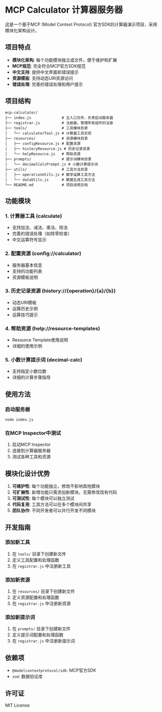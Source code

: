 # MCP Calculator 计算器服务器

这是一个基于MCP (Model Context Protocol) 官方SDK的计算器演示项目，采用模块化架构设计。

## 项目特点

- **模块化架构**: 每个功能模块独立成文件，便于维护和扩展
- **MCP规范**: 完全符合MCP官方SDK规范
- **中文支持**: 提供中文界面和错误提示
- **资源模板**: 支持动态URI资源访问
- **错误处理**: 完善的错误处理和用户提示

## 项目结构

```
mcp-calculator/
├── index.js              # 主入口文件，负责启动服务器
├── registrar.js          # 注册器，管理所有组件的注册
├── tools/                # 工具模块目录
│   └── calculatorTool.js # 计算器工具实现
├── resources/            # 资源模块目录
│   ├── configResource.js # 配置资源
│   ├── historyResource.js # 历史记录资源
│   └── helpResource.js   # 帮助资源
├── prompts/              # 提示词模块目录
│   └── decimalCalcPrompt.js # 小数计算提示词
├── utils/                # 工具方法目录
│   ├── operationUtils.js # 数学运算工具方法
│   └── dataUtils.js      # 数据生成工具方法
└── README.md             # 项目说明文档
```

## 功能模块

### 1. 计算器工具 (calculate)
- 支持加法、减法、乘法、除法
- 完善的错误处理（如除零检查）
- 中文运算符号显示

### 2. 配置资源 (config://calculator)
- 服务器基本信息
- 支持的功能列表
- 资源模板说明

### 3. 历史记录资源 (history://{operation}/{a}/{b})
- 动态URI模板
- 运算历史示例
- 运算技巧提示

### 4. 帮助资源 (help://resource-templates)
- Resource Template使用说明
- 详细的使用示例

### 5. 小数计算提示词 (decimal-calc)
- 支持指定小数位数
- 详细的计算步骤指导

## 使用方法

### 启动服务器
```bash
node index.js
```

### 在MCP Inspector中测试
1. 启动MCP Inspector
2. 连接到计算器服务器
3. 测试各种工具和资源

## 模块化设计优势

1. **可维护性**: 每个功能独立，修改不影响其他模块
2. **可扩展性**: 新增功能只需添加新模块，无需修改现有代码
3. **可测试性**: 每个模块可以独立测试
4. **代码复用**: 工具方法可以在多个模块间共享
5. **团队协作**: 不同开发者可以并行开发不同模块

## 开发指南

### 添加新工具
1. 在 `tools/` 目录下创建新文件
2. 定义工具配置和处理函数
3. 在 `registrar.js` 中注册新工具

### 添加新资源
1. 在 `resources/` 目录下创建新文件
2. 定义资源配置和处理函数
3. 在 `registrar.js` 中注册新资源

### 添加新提示词
1. 在 `prompts/` 目录下创建新文件
2. 定义提示词配置和处理函数
3. 在 `registrar.js` 中注册新提示词

## 依赖项

- `@modelcontextprotocol/sdk`: MCP官方SDK
- `zod`: 数据验证库

## 许可证

MIT License
